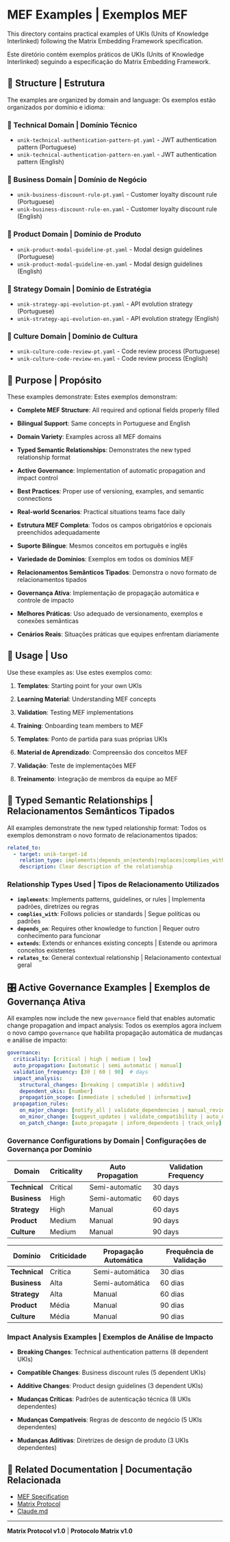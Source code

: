 # MEF Examples | Exemplos MEF

This directory contains practical examples of UKIs (Units of Knowledge Interlinked) following the Matrix Embedding Framework specification.

Este diretório contém exemplos práticos de UKIs (Units of Knowledge Interlinked) seguindo a especificação do Matrix Embedding Framework.

## 📁 Structure | Estrutura

The examples are organized by domain and language:
Os exemplos estão organizados por domínio e idioma:

### 🔧 Technical Domain | Domínio Técnico
- `unik-technical-authentication-pattern-pt.yaml` - JWT authentication pattern (Portuguese)
- `unik-technical-authentication-pattern-en.yaml` - JWT authentication pattern (English)

### 💼 Business Domain | Domínio de Negócio
- `unik-business-discount-rule-pt.yaml` - Customer loyalty discount rule (Portuguese)
- `unik-business-discount-rule-en.yaml` - Customer loyalty discount rule (English)

### 🎨 Product Domain | Domínio de Produto
- `unik-product-modal-guideline-pt.yaml` - Modal design guidelines (Portuguese)
- `unik-product-modal-guideline-en.yaml` - Modal design guidelines (English)

### 🎯 Strategy Domain | Domínio de Estratégia
- `unik-strategy-api-evolution-pt.yaml` - API evolution strategy (Portuguese)
- `unik-strategy-api-evolution-en.yaml` - API evolution strategy (English)

### 🤝 Culture Domain | Domínio de Cultura
- `unik-culture-code-review-pt.yaml` - Code review process (Portuguese)
- `unik-culture-code-review-en.yaml` - Code review process (English)

## 🎯 Purpose | Propósito

These examples demonstrate:
Estes exemplos demonstram:

- **Complete MEF Structure**: All required and optional fields properly filled
- **Bilingual Support**: Same concepts in Portuguese and English
- **Domain Variety**: Examples across all MEF domains
- **Typed Semantic Relationships**: Demonstrates the new typed relationship format
- **Active Governance**: Implementation of automatic propagation and impact control
- **Best Practices**: Proper use of versioning, examples, and semantic connections
- **Real-world Scenarios**: Practical situations teams face daily

- **Estrutura MEF Completa**: Todos os campos obrigatórios e opcionais preenchidos adequadamente
- **Suporte Bilíngue**: Mesmos conceitos em português e inglês
- **Variedade de Domínios**: Exemplos em todos os domínios MEF
- **Relacionamentos Semânticos Tipados**: Demonstra o novo formato de relacionamentos tipados
- **Governança Ativa**: Implementação de propagação automática e controle de impacto
- **Melhores Práticas**: Uso adequado de versionamento, exemplos e conexões semânticas
- **Cenários Reais**: Situações práticas que equipes enfrentam diariamente

## 🚀 Usage | Uso

Use these examples as:
Use estes exemplos como:

1. **Templates**: Starting point for your own UKIs
2. **Learning Material**: Understanding MEF concepts
3. **Validation**: Testing MEF implementations
4. **Training**: Onboarding team members to MEF

1. **Templates**: Ponto de partida para suas próprias UKIs
2. **Material de Aprendizado**: Compreensão dos conceitos MEF
3. **Validação**: Teste de implementações MEF
4. **Treinamento**: Integração de membros da equipe ao MEF

## 🔗 Typed Semantic Relationships | Relacionamentos Semânticos Tipados

All examples demonstrate the new typed relationship format:
Todos os exemplos demonstram o novo formato de relacionamentos tipados:

```yaml
related_to:
  - target: unik-target-id
    relation_type: implements|depends_on|extends|replaces|complies_with|conflicts_with|derives_from|relates_to
    description: Clear description of the relationship
```

### Relationship Types Used | Tipos de Relacionamento Utilizados

- **`implements`**: Implements patterns, guidelines, or rules | Implementa padrões, diretrizes ou regras
- **`complies_with`**: Follows policies or standards | Segue políticas ou padrões  
- **`depends_on`**: Requires other knowledge to function | Requer outro conhecimento para funcionar
- **`extends`**: Extends or enhances existing concepts | Estende ou aprimora conceitos existentes
- **`relates_to`**: General contextual relationship | Relacionamento contextual geral

## 🎛️ Active Governance Examples | Exemplos de Governança Ativa

All examples now include the new `governance` field that enables automatic change propagation and impact analysis:
Todos os exemplos agora incluem o novo campo `governance` que habilita propagação automática de mudanças e análise de impacto:

```yaml
governance:
  criticality: [critical | high | medium | low]
  auto_propagation: [automatic | semi_automatic | manual]
  validation_frequency: [30 | 60 | 90]  # days
  impact_analysis:
    structural_changes: [breaking | compatible | additive]
    dependent_ukis: [number]
    propagation_scope: [immediate | scheduled | informative]
  propagation_rules:
    on_major_change: [notify_all | validate_dependencies | manual_review]
    on_minor_change: [suggest_updates | validate_compatibility | auto_notify]
    on_patch_change: [auto_propagate | inform_dependents | track_only]
```

### Governance Configurations by Domain | Configurações de Governança por Domínio

| Domain | Criticality | Auto Propagation | Validation Frequency |
|--------|-------------|------------------|---------------------|
| **Technical** | Critical | Semi-automatic | 30 days |
| **Business** | High | Semi-automatic | 60 days |
| **Strategy** | High | Manual | 60 days |
| **Product** | Medium | Manual | 90 days |
| **Culture** | Medium | Manual | 90 days |

| Domínio | Criticidade | Propagação Automática | Frequência de Validação |
|---------|-------------|----------------------|------------------------|
| **Technical** | Crítica | Semi-automática | 30 dias |
| **Business** | Alta | Semi-automática | 60 dias |
| **Strategy** | Alta | Manual | 60 dias |
| **Product** | Média | Manual | 90 dias |
| **Culture** | Média | Manual | 90 dias |

### Impact Analysis Examples | Exemplos de Análise de Impacto

- **Breaking Changes**: Technical authentication patterns (8 dependent UKIs)
- **Compatible Changes**: Business discount rules (5 dependent UKIs) 
- **Additive Changes**: Product design guidelines (3 dependent UKIs)

- **Mudanças Críticas**: Padrões de autenticação técnica (8 UKIs dependentes)
- **Mudanças Compatíveis**: Regras de desconto de negócio (5 UKIs dependentes)
- **Mudanças Aditivas**: Diretrizes de design de produto (3 UKIs dependentes)

## 🔗 Related Documentation | Documentação Relacionada

- [MEF Specification](../MEF_MATRIX_EMBEDDING_FRAMEWORK.md)
- [Matrix Protocol](../MATRIX_PROTOCOL.md)
- [Claude.md](../CLAUDE.md)

---

**Matrix Protocol v1.0** | **Protocolo Matrix v1.0**